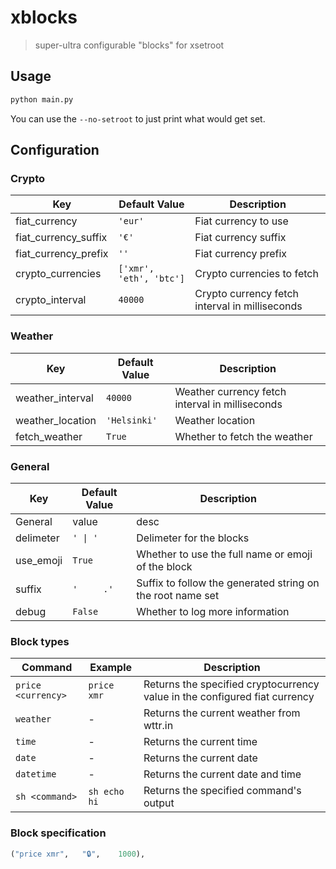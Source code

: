 # xblocks

> super-ultra configurable "blocks" for xsetroot

## Usage
```sh
python main.py
```

You can use the `--no-setroot` to just print what would get set.

## Configuration

### Crypto
Key|Default Value|Description
---|---|---
fiat_currency|`'eur'`|Fiat currency to use
fiat_currency_suffix|`'€'`|Fiat currency suffix
fiat_currency_prefix|`''`|Fiat currency prefix
crypto_currencies|`['xmr', 'eth', 'btc']`|Crypto currencies to fetch
crypto_interval|`40000`|Crypto currency fetch interval in milliseconds

### Weather
Key|Default Value|Description
---|---|---
weather_interval|`40000`|Weather currency fetch interval in milliseconds
weather_location|`'Helsinki'`|Weather location
fetch_weather|`True`|Whether to fetch the weather

### General
Key|Default Value|Description
---|---|---
General|value|desc
delimeter|`' \| '`|Delimeter for the blocks
use_emoji|`True`|Whether to use the full name or emoji of the block
suffix|`'     .'`|Suffix to follow the generated string on the root name set
debug|`False`|Whether to log more information

### Block types
Command|Example|Description
---|---|---
`price <currency>`|`price xmr`|Returns the specified cryptocurrency value in the configured fiat currency
`weather`|-|Returns the current weather from wttr.in
`time`|-|Returns the current time
`date`|-|Returns the current date
`datetime`|-|Returns the current date and time
`sh <command>`|`sh echo hi`|Returns the specified command's output

### Block specification
```py
("price xmr",   "🔒",    1000),
```
